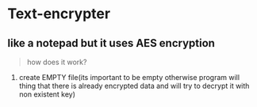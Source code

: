 # Text-encrypter

## like a notepad but it uses AES encryption 

>how does it work?
<ol>
<li>create EMPTY file(its important to be empty otherwise program will thing that there is already encrypted data and will try to decrypt it with non existent key)</li>
  
  </ol>
